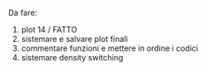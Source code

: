 Da fare:
1) plot 14 / FATTO
2) sistemare e salvare plot finali 
3) commentare funzioni e mettere in ordine i codici
4) sistemare density switching
